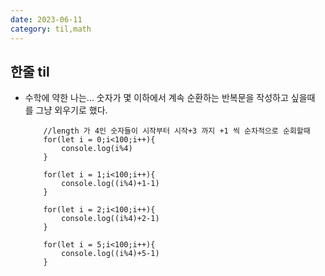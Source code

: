 ```yaml
---
date: 2023-06-11
category: til,math
---
```


## 한줄 til

- 수학에 약한 나는... 숫자가 몇 이하에서 계속 순환하는 반복문을 작성하고 싶을때 를 그냥 외우기로 했다.

  ```
      //length 가 4인 숫자들이 시작부터 시작+3 까지 +1 씩 순차적으로 순회할때
      for(let i = 0;i<100;i++){
          console.log(i%4)
      }

      for(let i = 1;i<100;i++){
          console.log((i%4)+1-1)
      }

      for(let i = 2;i<100;i++){
          console.log((i%4)+2-1)
      }

      for(let i = 5;i<100;i++){
          console.log((i%4)+5-1)
      }
  ```
